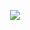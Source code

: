 <p align="center">
  <img src="https://i.pinimg.com/originals/ce/dd/4e/cedd4ee4e4caa2a9c1d115795906c656.gif">
</p>
